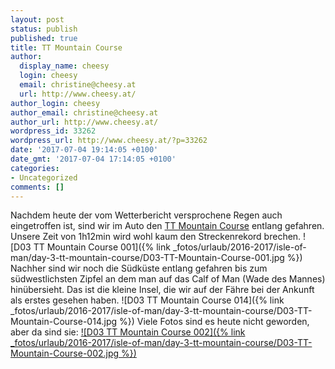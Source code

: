 ```yaml
---
layout: post
status: publish
published: true
title: TT Mountain Course
author:
  display_name: cheesy
  login: cheesy
  email: christine@cheesy.at
  url: http://www.cheesy.at/
author_login: cheesy
author_email: christine@cheesy.at
author_url: http://www.cheesy.at/
wordpress_id: 33262
wordpress_url: http://www.cheesy.at/?p=33262
date: '2017-07-04 19:14:05 +0100'
date_gmt: '2017-07-04 17:14:05 +0100'
categories:
- Uncategorized
comments: []
---
```

Nachdem heute der vom Wetterbericht versprochene Regen auch eingetroffen ist, sind wir im Auto den [TT Mountain Course](https://de.wikipedia.org/wiki/Snaefell_Mountain_Course) entlang gefahren. Unsere Zeit von 1h12min wird wohl kaum den Streckenrekord brechen.
![D03 TT Mountain Course 001]({% link _fotos/urlaub/2016-2017/isle-of-man/day-3-tt-mountain-course/D03-TT-Mountain-Course-001.jpg %})
Nachher sind wir noch die Südküste entlang gefahren bis zum südwestlichsten Zipfel an dem man auf das Calf of Man (Wade des Mannes) hinübersieht. Das ist die kleine Insel, die wir auf der Fähre bei der Ankunft als erstes gesehen haben.
![D03 TT Mountain Course 014]({% link _fotos/urlaub/2016-2017/isle-of-man/day-3-tt-mountain-course/D03-TT-Mountain-Course-014.jpg %})
Viele Fotos sind es heute nicht geworden, aber da sind sie:
[![D03 TT Mountain Course 002]({% link _fotos/urlaub/2016-2017/isle-of-man/day-3-tt-mountain-course/D03-TT-Mountain-Course-002.jpg %})](http://www.cheesy.at/fotos/urlaub/isle-of-man/day-3-tt-mountain-course/)
